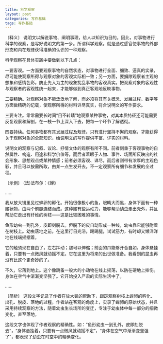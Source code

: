 ```yaml
---
title: 科学观察
layout: post
categories: 写作基础
tags: 写作基础
---
```


〔释义〕 说明文以解说事物、阐明事理，给人以知识为目的。因此，对事物进行科学的观察，是写好说明文的第一步。所谓科学观察，就是通过感官使事物的外部形态和内在规律获得准确的认识的一种观察。

科学观察在具体实践中要做到以下几点：

一要客观。一方面要观察事物的自然状态，对事物进行全面、细致、逼真的实录，尽可能使观察所得与观察对象的客观实际相一致；另一方面，要摒除观察者主观的想象和感情色彩，防止先入为主的现象扰乱事物的客观真实。把观察对象的客观性与观察者的客观性统一起来，才能够做到真正客观地反映事物。

二要精确。对观察对象不能泛泛地了解，而必须将其有关概念、发展过程、数字等方面做精确的记载，使观察所得的材料详尽真实，符合说明文的写作要求。

三要专注。常常需要长时间“目不转睛”地观察某种事物，对其本质特征还可能需要反复观察和解剖，在一枝一节上深入下去，把每一个环节了解透彻。

四要持续。任何事物都有其发展过程及规律，只有进行坚持不懈的观察，才能获得关于观察对象的全部知识，给说明文的写作提供丰富、详实的材料。

说明文的观察与记叙、议论、抒情文体的观察有所不同。前者侧重于客观事物的自然属性、构造、用途和科学价值等，而后者着眼于人物、事件、场面所反映出的社会形象、思想观点或某种情感；前者必须客观、详尽，而后者则带有浓厚的主观色彩，并且可以按需所取，由某一点生发开去，不一定观察所有细节和发展的全过程。

〔示例〕 (法)法布尔：《蝉》

……

我从放大镜里见过蝉卵的孵化。开始很像极小的鱼，眼睛大而黑，身体下面有一种鳍状物，由两个前腿连结而成。这种鳍有些运动力，能够帮助幼虫走出壳外，并且帮助它走出有纤维的树枝——这是比较困难的事情。

鱼形幼虫一到孔外，皮即刻脱去。但脱下的皮自动形成一种线，幼虫靠它能够附着在树枝上。幼虫落地之前，在这里行日光浴，踢踢腿，试试筋力，有时却又懒洋洋地在线端摇摆着。

它的触须现在自由了，左右挥动；腿可以伸缩；前面的爪能够开合自如。身体悬挂着，只要有一点微风就动摇不定。它在这里为将来的出世做准备。我看到的昆虫再没有比这个更奇妙的了。

不久，它落到地上。这个像跳蚤一般大的小动物在线上摇荡，以防在硬地上摔伤。身体在空气中渐渐变坚强了。它开始投入严肃的实际生活中了。

……

〔简析〕 这段文字记录了作者在放大镜的帮助下，跟踪观察树枝上蝉卵的孵化、出孔、脱皮、落地的过程。作者站在客观的角度上，实录了蝉卵的原始状态，并且采用持续观察的方法，随着幼虫生长场所的变迁，专注于幼虫体中每一部分的细微变化，直至落地。

这段文字也体现了作者观察的精确性。如：“鱼形幼虫一到孔外，皮即刻脱去”，“身体悬挂着，只要有一点微风就动摇不定”，“身体在空气中渐渐变坚强了”，都表现了幼虫在时空中的精确变化。 